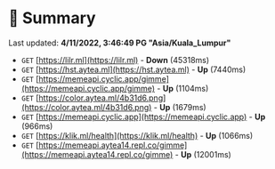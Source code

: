 # 📖 Summary
Last updated: **4/11/2022, 3:46:49 PG "Asia/Kuala_Lumpur"**

- `GET` [https://lilr.ml](https://lilr.ml) - **Down** (45318ms)
- `GET` [https://hst.aytea.ml](https://hst.aytea.ml) - **Up** (7440ms)
- `GET` [https://memeapi.cyclic.app/gimme](https://memeapi.cyclic.app/gimme) - **Up** (1104ms)
- `GET` [https://color.aytea.ml/4b31d6.png](https://color.aytea.ml/4b31d6.png) - **Up** (1679ms)
- `GET` [https://memeapi.cyclic.app](https://memeapi.cyclic.app) - **Up** (966ms)
- `GET` [https://klik.ml/health](https://klik.ml/health) - **Up** (1066ms)
- `GET` [https://memeapi.aytea14.repl.co/gimme](https://memeapi.aytea14.repl.co/gimme) - **Up** (12001ms)
